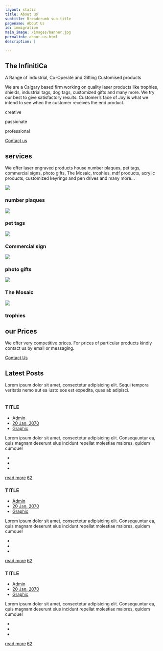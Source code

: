 ```yaml
---
layout: static
title: About us
subtitle: Breadcrumb sub title
pagename: About Us
id: immigration
main_image: /images/banner.jpg
permalink: about-us.html
description: |
 
---
```


  <div class="about-standard-row">
      <div class="container">
          <div class="row">
              <div class="col-md-6">
                  <div class="adfas">
                      <div class="about-me-text text-left">
                          <div class="section-title-2">
                              <h2 class="area-title">The InfinitiCa</h2>
                              <p>A Range of industrial, Co-Operate and Gifting Customised products </p>
                          </div>
                          <p>We are a Calgary based firm working on quality laser products like trophies, shields, industrial tags, dog tags, customized gifts and many more. We try our best to give satisfactory results. Customer’s face of Joy is what we intend to see when the customer receives the end product. </p>
                          <div class="about-block-icons">
                              <div class="single-block-option">
                                  <i class="ti-vector"></i>
                                  <p>creative</p>
                              </div>
                              <div class="single-block-option">
                                  <i class="ti-heart"></i>
                                  <p>passionate</p>
                              </div>
                              <div class="single-block-option">
                                  <i class="ti-bolt-alt"></i>
                                  <p>professional</p>
                              </div>
                          </div>
                          <a href="contact.html" class="button-boxed">Contact us <i class="ti-arrow-right"></i></a>
                      </div>
                  </div>
              </div>
              <div class="col-md-6">
                  <div class="about-me-img text-right">
                      <img src="images/avatar/1.png" alt="">
                  </div>
              </div>
          </div>
      </div>
  </div>
  <div class="wpsuptr-standard-row gray-bg service-section">
      <div class="container">
          <div class="row">
              <div class="col-xs-12">
                  <div class="section-title text-center">
                      <h2 class="area-title">services</h2>
                      <p>We offer laser engraved products house number plaques, pet tags, commercial signs, photo gifts, The Mosaic, trophies, mdf products, acrylic products, customized keyrings and pen drives and many more…</p>
                  </div>
              </div>
          </div>
          <div class="row">
                <div class="col-md-2 col-sm-6">
                    <div class="single-service">
                        <div class="service-header">
                        <div class="icon-img"><img src="../images/license-plate.png"></div>
                            <h3>number plaques</h3>
                        </div>
                    </div>
                </div>
                <div class="col-md-2 col-sm-6">
                    <div class="single-service">
                        <div class="service-header">
                        <div class="icon-img"><img src="../images/tag.png"></div>
                            <h3>pet tags</h3>
                        </div>
                    </div>
                </div>
                <div class="col-md-2 col-sm-6">
                    <div class="single-service">
                        <div class="service-header">
                        <div class="icon-img"><img src="../images/commercial-sign.png"></div>
                            <h3>Commercial sign</h3>
                        </div>
                    </div>
                </div>
                <div class="col-md-2 col-sm-6">
                    <div class="single-service">
                        <div class="service-header">
                        <div class="icon-img"><img src="../images/gift-photo.png"></div>
                            <h3>photo gifts</h3>
                        </div>
                    </div>
                </div>
                <div class="col-md-2 col-sm-6">
                    <div class="single-service">
                        <div class="service-header">
                        <div class="icon-img"><img src="../images/tiles.png"></div>
                            <h3>The Mosaic</h3>
                        </div>
                    </div>
                </div>
                <div class="col-md-2 col-sm-6">
                    <div class="single-service">
                        <div class="service-header">
                        <div class="icon-img"><img src="../images/trophy.png"></div>
                            <h3>trophies</h3>
                        </div>
                    </div>
                </div>
            </div>
      </div>
  </div>
  <div class="wpsuptr-standard-row price-table-area white-bg">
      <div class="container">
          <div class="row">
              <div class="col-xs-12">
                  <div class="section-title text-center" style="margin-bottom: 0;">
                      <h2 class="area-title">our Prices</h2>
                      <div class="text-price">
                                <p>We offer very competitive prices. For prices of particular products kindly contact us by email or messaging.</p>
                               <div><a href="/contact.html" class="button">Contact Us <i class="ti-arrow-right"></i></a></div>
                      </div>
                  </div>
              </div>
          </div>
      </div>
  </div>
<div class="wpsuptr-standard-row gray-bg">
    <div class="container">
        <div class="row">
            <div class="col-xs-12">
                <div class="section-title text-center">
                    <h2 class="area-title">Latest Posts</h2>
                    <p>Lorem ipsum dolor sit amet, consectetur adipisicing elit. Sequi tempora veritatis
                        nemo
                        aut ea iusto eos est expedita, quas ab adipisci.</p>
                </div>
            </div>
        </div>
        <div class="row">
            <div class="col-md-4 col-sm-6">
                <article class="grid-blog-post">
                    <div class="post-thumbnail">
                        <a href="#"><img src="images/portfolio/trophies/T10.jpg" alt=""></a>
                    </div>
                    <div class="post-content">
                        <div class="post-content-inner">
                            <h3>TITLE</h3>
                            <ul class="meta-info">
                                <li><a href="#">Admin</a></li>
                                <li><a href="#">20 Jan, 2070</a></li>
                                <li><a href="#">Graphic</a></li>
                            </ul>
                            <p>Lorem ipsum dolor sit amet, consectetur adipisicing elit. Consequuntur ea,
                                quis
                                magnam deserunt eius incidunt repellat molestiae maiores, quidem cumque!</p>
                        </div>
                        <div class="post-footer-meta clearfix">
                            <ul class="post-action-btn">
                                <li><a href="#"><i class="icon-refresh"></i></a></li>
                                <li><a href="#"><i class="icon-chat"></i></a></li>
                                <li><a href="#"><i class="icon-heart"></i></a></li>
                            </ul>
                            <div class="read-more-wrapper">
                                <a href="#" class="button">read more<i class="ti-arrow-right"></i></a>
                                <a href="#" class="like-count"><i class="ti-heart"></i><span>62</span></a>
                            </div>
                        </div>
                    </div>
                </article>
            </div>
            <div class="col-md-4 col-sm-6">
                <article class="grid-blog-post">
                    <div class="post-thumbnail">
                        <a href="#"><img src="images/portfolio/trophies/T5.jpg" alt=""></a>
                    </div>
                    <div class="post-content">
                        <div class="post-content-inner">
                            <h3>TITLE</h3>
                            <ul class="meta-info">
                                <li><a href="#">Admin</a></li>
                                <li><a href="#">20 Jan, 2070</a></li>
                                <li><a href="#">Graphic</a></li>
                            </ul>
                            <p>Lorem ipsum dolor sit amet, consectetur adipisicing elit. Consequuntur ea,
                                quis
                                magnam deserunt eius incidunt repellat molestiae maiores, quidem cumque!</p>
                        </div>
                        <div class="post-footer-meta clearfix">
                            <ul class="post-action-btn">
                                <li><a href="#"><i class="icon-refresh"></i></a></li>
                                <li><a href="#"><i class="icon-chat"></i></a></li>
                                <li><a href="#"><i class="icon-heart"></i></a></li>
                            </ul>
                            <div class="read-more-wrapper">
                                <a href="#" class="button">read more<i class="ti-arrow-right"></i></a>
                                <a href="#" class="like-count"><i class="ti-heart"></i><span>62</span></a>
                            </div>
                        </div>
                    </div>
                </article>
            </div>
            <div class="col-md-4 col-sm-6 hidden-sm">
                <article class="grid-blog-post">
                    <div class="post-thumbnail">
                        <a href="#"><img src="images/portfolio/trophies/T12.jpg" alt=""></a>
                    </div>
                    <div class="post-content">
                        <div class="post-content-inner">
                            <h3>TITLE</h3>
                            <ul class="meta-info">
                                <li><a href="#">Admin</a></li>
                                <li><a href="#">20 Jan, 2070</a></li>
                                <li><a href="#">Graphic</a></li>
                            </ul>
                            <p>Lorem ipsum dolor sit amet, consectetur adipisicing elit. Consequuntur ea,
                                quis
                                magnam deserunt eius incidunt repellat molestiae maiores, quidem cumque!</p>
                        </div>
                        <div class="post-footer-meta clearfix">
                            <ul class="post-action-btn">
                                <li><a href="#"><i class="icon-refresh"></i></a></li>
                                <li><a href="#"><i class="icon-chat"></i></a></li>
                                <li><a href="#"><i class="icon-heart"></i></a></li>
                            </ul>
                            <div class="read-more-wrapper">
                                <a href="#" class="button">read more<i class="ti-arrow-right"></i></a>
                                <a href="#" class="like-count"><i class="ti-heart"></i><span>62</span></a>
                            </div>
                        </div>
                    </div>
                </article>
            </div>
        </div>
    </div>
</div>